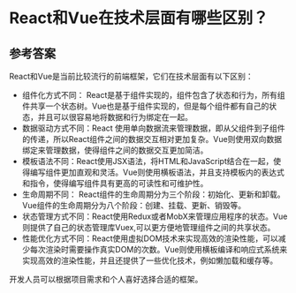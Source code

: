 # React和Vue在技术层面有哪些区别？

## 参考答案
React和Vue是当前比较流行的前端框架，它们在技术层面有以下区别：
+ 组件化方式不同： React是基于组件实现的，组件包含了状态和行为，所有组件共享一个状态树。Vue也是基于组件实现的，但是每个组件都有自己的状态，并且可以很容易地将数据和行为绑定在一起。
+ 数据驱动方式不同：React 使用单向数据流来管理数据，即从父组件到子组件的传递，所以React组件之间的数据交互相对更加复杂。Vue则使用双向数据绑定来管理数据，使得组件之间的数据交互更加简洁。
+ 模板语法不同：React使用JSX语法，将HTML和JavaScript结合在一起，使得编写组件更加直观和灵活。Vue则使用横板语法，并且支持模板内的表达式和指令，使得编写组件具有更高的可读性和可维护性。
+ 生命周期不同： React组件的生命周期分为三个阶段：初始化、更新和卸载。Vue组件的生命周期分为八个阶段：创建、挂载、更新、销毁等。
+ 状态管理方式不同：React使用Redux或者MobX来管理应用程序的状态。Vue则提供了自己的状态管理库Vuex,可以更方便地管理组件之间的共享状态。
+ 性能优化方式不同：React使用虚拟DOM技术来实现高效的渲染性能，可以减少每次渲染时需要操作真实DOM的次数。Vue则使用横板编译和响应式系统来实现高效的渲染性能，并且还提供了一些优化技术，例如懒加载和缓存等。

开发人员可以根据项目需求和个人喜好选择合适的框架。